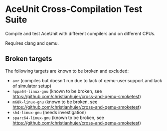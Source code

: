 # AceUnit Cross-Compilation Test Suite
Compile and test AceUnit with different compilers and on different CPUs.

Requires clang and qemu.

## Broken targets

The following targets are known to be broken and excluded:
* `avr` (compiles but doesn't run due to lack of qemu-user support and lack of simulator setup)
* `hppa64-linux-gnu` (known to be broken, see https://github.com/christianhujer/cross-and-qemu-smoketest)
* `m68k-linux-gnu` (known to be broken, see https://github.com/christianhujer/cross-and-qemu-smoketest)
* `sh4-linux-gnu` (needs investigation)
* `sparc64-linux-gnu` (known to be broken, see https://github.com/christianhujer/cross-and-qemu-smoketest)
